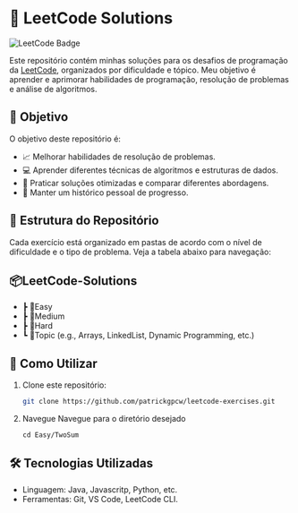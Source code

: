 # 📝 LeetCode Solutions

![LeetCode Badge](https://img.shields.io/badge/LeetCode-Solutions-orange?style=flat-square&logo=leetcode)

Este repositório contém minhas soluções para os desafios de programação da [LeetCode](https://leetcode.com/), organizados por dificuldade e tópico. Meu objetivo é aprender e aprimorar habilidades de programação, resolução de problemas e análise de algoritmos.

## 🚀 Objetivo

O objetivo deste repositório é:
- 📈 Melhorar habilidades de resolução de problemas.
- 💻 Aprender diferentes técnicas de algoritmos e estruturas de dados.
- 🧠 Praticar soluções otimizadas e comparar diferentes abordagens.
- 📂 Manter um histórico pessoal de progresso.

## 📂 Estrutura do Repositório

Cada exercício está organizado em pastas de acordo com o nível de dificuldade e o tipo de problema. Veja a tabela abaixo para navegação:

## 📦LeetCode-Solutions
- ┣ 📂Easy
- ┣ 📂Medium
- ┣ 📂Hard
- ┗ 📂Topic (e.g., Arrays, LinkedList, Dynamic Programming, etc.)


## 🔧 Como Utilizar

1. Clone este repositório:
   ```bash
   git clone https://github.com/patrickgpcw/leetcode-exercises.git

2. Navegue Navegue para o diretório desejado
    ```bach
    cd Easy/TwoSum

## 🛠 Tecnologias Utilizadas
- Linguagem: Java, Javascritp, Python, etc.
- Ferramentas: Git, VS Code, LeetCode CLI.



